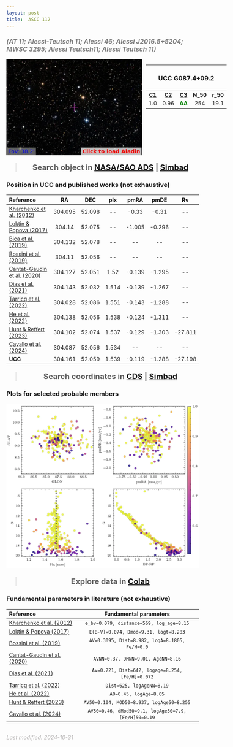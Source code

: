 ```yaml
---
layout: post
title:  ASCC 112
---
```

<h3><span style="color: #808080;"><i>(AT 11; Alessi-Teutsch 11; Alessi 46; Alessi J2016.5+5204; MWSC 3295; Alessi Teutsch11; Alessi Teutsch 11)</i></span></h3><div style="display: flex; justify-content: space-between; width:720px;height:250px">
<div style="text-align: center;">
<!-- WEBP image -->
<img id="myImage" src="https://raw.githubusercontent.com/ucc23/Q1P/main/plots/ascc112_aladin.webp" alt="Clickable Image" style="width:355px;height:250px; cursor: pointer;">

<!-- Div to contain Aladin Lite viewer -->
<div id="aladin-lite-div" style="width:355px;height:250px;display:none;"></div>

<!-- Aladin Lite script (will be loaded after the image is clicked) -->
<script type="text/javascript">
// Function to load Aladin Lite after image click and hide the image
function loadAladinLiteAndHideImage() {
    // Dynamically load the Aladin Lite script
    let aladinScript = document.createElement('script');
    aladinScript.src = "https://aladin.cds.unistra.fr/AladinLite/api/v3/latest/aladin.js";
    aladinScript.charset = "utf-8";
    aladinScript.onload = function () {
        A.init.then(() => {
            let aladin = A.aladin('#aladin-lite-div', {survey:"P/DSS2/color", fov:0.637, target: "304.161 52.059"});
            // Remove the image
            document.getElementById('myImage').remove();
            // Hide the image
            //document.getElementById('myImage').style.visibility = "hidden";
            // Show the Aladin Lite viewer
            document.getElementById('aladin-lite-div').style.display = 'block';
        });
     };
    document.head.appendChild(aladinScript);
}
// Event listener for image click
document.getElementById('myImage').addEventListener('click', loadAladinLiteAndHideImage);
</script>
</div>
<!-- Left block -->

<table style="text-align: center; width:355px;height:250px;">
  <!-- Row 1 (title) -->
  <tr>
    <td colspan="5"><h3>UCC G087.4+09.2</h3></td>
  </tr>
  <!-- Row 2 -->
  <tr>
    <th><a href="https://ucc.ar/faq#what-are-the-c1-c2-and-c3-parameters" title="Photometric class">C1</a></th>
    <th><a href="https://ucc.ar/faq#what-are-the-c1-c2-and-c3-parameters" title="Density class">C2</a></th>
    <th><a href="https://ucc.ar/faq#what-are-the-c1-c2-and-c3-parameters" title="Combined class">C3</a></th>
    <th><div title="Stars with membership probability >50%">N_50</div></th>
    <th><div title="Radius that contains half the members [arcmin]">r_50</div></th>
  </tr>
  <!-- Row 3 -->
  <tr>
    <td>1.0</td>
    <td>0.96</td>
    <td><span style="color: green; font-weight: bold;">A</span><span style="color: green; font-weight: bold;">A</span></td>
    <td>254</td>
    <td>19.1</td>
  </tr>
</table>
</div>

> <p style="text-align:center; font-weight: bold; font-size:20px">Search object in <a href="https://ui.adsabs.harvard.edu/search/q=%20collection%3Aastronomy%20body%3A%22ASCC%20112%22&sort=date%20desc%2C%20bibcode%20desc&p_=0" target="_blank">NASA/SAO ADS</a> | <a href="https://simbad.cds.unistra.fr/simbad/sim-id-refs?Ident=ascc112" target="_blank">Simbad</a></p>


### Position in UCC and published works (not exhaustive)

| Reference    | RA    | DEC   | plx  | pmRA  | pmDE   |  Rv  |
| :---         | :---: | :---: | :---: | :---: | :---: | :---: |
|[Kharchenko et al. (2012)](https://ui.adsabs.harvard.edu/abs/2012A%26A...543A.156K) | 304.095 | 52.098 | -- | -0.33 | -0.31 | -- |
|[Loktin & Popova (2017)](https://ui.adsabs.harvard.edu/abs/2017AstBu..72..257L/abstract) | 304.14 | 52.075 | -- | -1.005 | -0.296 | -- |
|[Bica et al. (2019)](https://ui.adsabs.harvard.edu/abs/2019AJ....157...12B/abstract) | 304.132 | 52.078 | -- | -- | -- | -- |
|[Bossini et al. (2019)](https://ui.adsabs.harvard.edu/abs/2019A%26A...623A.108B/abstract) | 304.11 | 52.056 | -- | -- | -- | -- |
|[Cantat-Gaudin et al. (2020)](https://ui.adsabs.harvard.edu/abs/2020A%26A...640A...1C) | 304.127 | 52.051 | 1.52 | -0.139 | -1.295 | -- |
|[Dias et al. (2021)](https://ui.adsabs.harvard.edu/abs/2021MNRAS.504..356D) | 304.143 | 52.032 | 1.514 | -0.139 | -1.267 | -- |
|[Tarricq et al. (2022)](https://ui.adsabs.harvard.edu/abs/2022A%26A...659A..59T/abstract) | 304.028 | 52.086 | 1.551 | -0.143 | -1.288 | -- |
|[He et al. (2022)](https://ui.adsabs.harvard.edu/abs/2022ApJS..262....7H/abstract) | 304.138 | 52.056 | 1.538 | -0.124 | -1.311 | -- |
|[Hunt & Reffert (2023)](https://ui.adsabs.harvard.edu/abs/2023A%26A...673A.114H/abstract) | 304.102 | 52.074 | 1.537 | -0.129 | -1.303 | -27.811 |
|[Cavallo et al. (2024)](https://ui.adsabs.harvard.edu/abs/2024AJ....167...12C/abstract) | 304.087 | 52.056 | 1.534 | -- | -- | -- |
| **UCC** |304.161 | 52.059 | 1.539 | -0.119 | -1.288 | -27.198 |

> <p style="text-align:center; font-weight: bold; font-size:20px">Search coordinates in <a href="https://cdsportal.u-strasbg.fr/?target=304.161,+52.059" target="_blank">CDS</a> | <a href="https://simbad.cds.unistra.fr/mobile/object_list.html?coord=304.161%2052.059&output=json&radius=5&userEntry=ascc112" target="_blank">Simbad</a></p>

### Plots for selected probable members

![CLUSTER](https://raw.githubusercontent.com/ucc23/Q1P/main/plots/ascc112.webp)


> <p style="text-align:center; font-weight: bold; font-size:20px">Explore data in <a href="https://colab.research.google.com/github/UCC23/Q1P/blob/master/notebooks/ascc112.ipynb" target="_blank">Colab</a></p>


### Fundamental parameters in literature (not exhaustive)

| Reference |  Fundamental parameters |
| :---         |     :---:      |
| [Kharchenko et al. (2012)](https://ui.adsabs.harvard.edu/abs/2012A%26A...543A.156K) | `e_bv=0.079, distance=569, log_age=8.15` |
| [Loktin & Popova (2017)](https://ui.adsabs.harvard.edu/abs/2017AstBu..72..257L/abstract) | `E(B-V)=0.074, Dmod=9.31, logt=8.283` |
| [Bossini et al. (2019)](https://ui.adsabs.harvard.edu/abs/2019A%26A...623A.108B/abstract) | `AV=0.3095, Dist=8.982, logA=8.1805, Fe/H=0.0` |
| [Cantat-Gaudin et al. (2020)](https://ui.adsabs.harvard.edu/abs/2020A%26A...640A...1C) | `AVNN=0.37, DMNN=9.01, AgeNN=8.16` |
| [Dias et al. (2021)](https://ui.adsabs.harvard.edu/abs/2021MNRAS.504..356D) | `Av=0.221, Dist=642, logage=8.254, [Fe/H]=0.072` |
| [Tarricq et al. (2022)](https://ui.adsabs.harvard.edu/abs/2022A%26A...659A..59T/abstract) | `Dist=625, logAgeNN=8.19` |
| [He et al. (2022)](https://ui.adsabs.harvard.edu/abs/2022ApJS..262....7H/abstract) | `A0=0.45, logAge=8.05` |
| [Hunt & Reffert (2023)](https://ui.adsabs.harvard.edu/abs/2023A%26A...673A.114H/abstract) | `AV50=0.104, MOD50=8.937, logAge50=8.255` |
| [Cavallo et al. (2024)](https://ui.adsabs.harvard.edu/abs/2024AJ....167...12C/abstract) | `AV50=0.46, dMod50=9.1, logAge50=7.9, [Fe/H]50=0.19` |

<br>
<font color="b3b1b1"><i>Last modified: 2024-10-31</i></font>
